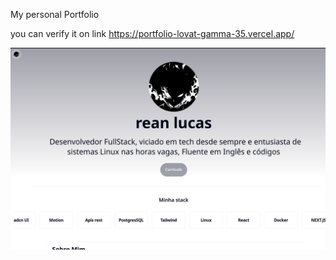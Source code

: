 My personal Portfolio

you can verify it on link https://portfolio-lovat-gamma-35.vercel.app/

![alt text](https://github.com/luckyluclucas/portfolio/blob/main/githubImages/oh.png)


